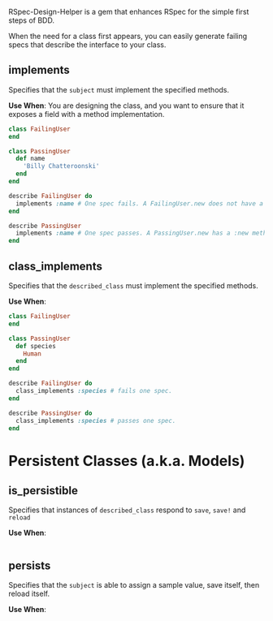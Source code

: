 RSpec-Design-Helper is a gem that enhances RSpec for the simple first steps of BDD.

When the need for a class first appears, you can easily generate failing specs that describe the interface to your class.

## implements
Specifies that the `subject` must implement the specified methods.

**Use When**: You are designing the class, and you want to ensure that it exposes
  a field with a method implementation.

```ruby
class FailingUser
end

class PassingUser
  def name
    'Billy Chatteroonski'
  end
end

describe FailingUser do
  implements :name # One spec fails. A FailingUser.new does not have a :new method
end

describe PassingUser
  implements :name # One spec passes. A PassingUser.new has a :new method.
end
```

## class_implements
Specifies that the `described_class` must implement the specified methods.

**Use When**:

```ruby
class FailingUser
end

class PassingUser
  def species
    Human
  end
end

describe FailingUser do
  class_implements :species # fails one spec.
end

describe PassingUser do
  class_implements :species # passes one spec.
end
```

# Persistent Classes (a.k.a. Models)

## is_persistible
Specifies that instances of `described_class` respond to `save`, `save!` and `reload`

**Use When**:

```ruby
```

## persists
Specifies that the `subject` is able to assign a sample value, save itself, then reload itself.

**Use When**:

```ruby
```
